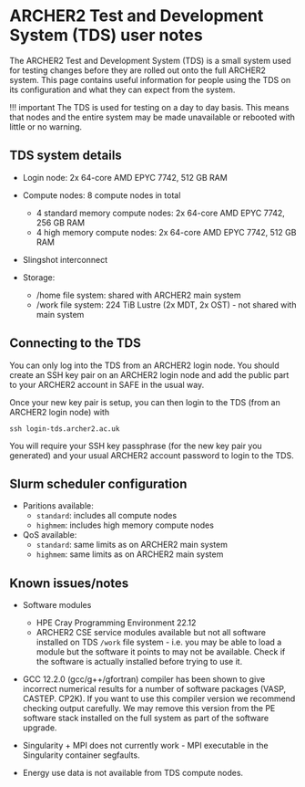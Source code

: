 # ARCHER2 Test and Development System (TDS) user notes

The ARCHER2 Test and Development System (TDS) is a small system used for testing
changes before they are rolled out onto the full ARCHER2 system. This page 
contains useful information for people using the TDS on its configuration and
what they can expect from the system.

!!! important
    The TDS is used for testing on a day to day basis. This means that nodes and
    the entire system may be made unavailable or rebooted with little or no warning.

## TDS system details

 - Login node: 2x 64-core AMD EPYC 7742, 512 GB RAM
 - Compute nodes: 8 compute nodes in total
    + 4 standard memory compute nodes: 2x 64-core AMD EPYC 7742, 256 GB RAM
    + 4 high memory compute nodes: 2x 64-core AMD EPYC 7742, 512 GB RAM

 - Slingshot interconnect

 - Storage:
    + /home file system: shared with ARCHER2 main system
    + /work file system: 224 TiB Lustre (2x MDT, 2x OST) - not shared with main system

## Connecting to the TDS

You can only log into the TDS from an ARCHER2 login node. You should create an 
SSH key pair on an ARCHER2 login node and add the public part to your ARCHER2 account
in SAFE in the usual way.

Once your new key pair is setup, you can then login to the TDS (from an ARCHER2 login
node) with

```
ssh login-tds.archer2.ac.uk
```

You will require your SSH key passphrase (for the new key pair you generated) and your
usual ARCHER2 account password to login to the TDS.

## Slurm scheduler configuration

 - Paritions available:
    + `standard`: includes all compute nodes
    + `highmem`: includes high memory compute nodes
 - QoS available:
    + `standard`: same limits as on ARCHER2 main system
    + `highmem`: same limits as on ARCHER2 main system

## Known issues/notes

 - Software modules
    + HPE Cray Programming Environment 22.12
    + ARCHER2 CSE service modules available but not all software installed on TDS `/work` file system - i.e. you may be able to load a module but the software it points to may not be available. Check if the software is actually installed before trying to use it.

 - GCC 12.2.0 (gcc/g++/gfortran) compiler has been shown to give incorrect numerical results for a number of software packages (VASP, CASTEP. CP2K). If you want to use this compiler version we recommend checking output carefully. We may remove this version from the PE software stack installed on the full system as part of the software upgrade.

 - Singularity + MPI does not currently work - MPI executable in the Singularity container segfaults.

 - Energy use data is not available from TDS compute nodes.

